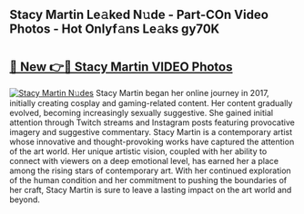 ## Stacy Martin Le𝚊ked N𝚞de - Part-COn Video Photos - Hot Onlyf𝚊ns Le𝚊ks gy70K

# <h2><a href="http://ac34154.deff.icu/?id=Stacy+Martin">🔗 New 👉🔴 Stacy Martin VIDEO Photos</a></h2>

[![Stacy Martin N𝚞des](https://i.imgur.com/rIISA9y.gif)](http://ac34154.deff.icu/?id=Stacy+Martin)
Stacy Martin began her online journey in 2017, initially creating cosplay and gaming-related content. Her content gradually evolved, becoming increasingly sexually suggestive. She gained initial attention through Twitch streams and Instagram posts featuring provocative imagery and suggestive commentary. Stacy Martin is a contemporary artist whose innovative and thought-provoking works have captured the attention of the art world. Her unique artistic vision, coupled with her ability to connect with viewers on a deep emotional level, has earned her a place among the rising stars of contemporary art. With her continued exploration of the human condition and her commitment to pushing the boundaries of her craft, Stacy Martin is sure to leave a lasting impact on the art world and beyond.
